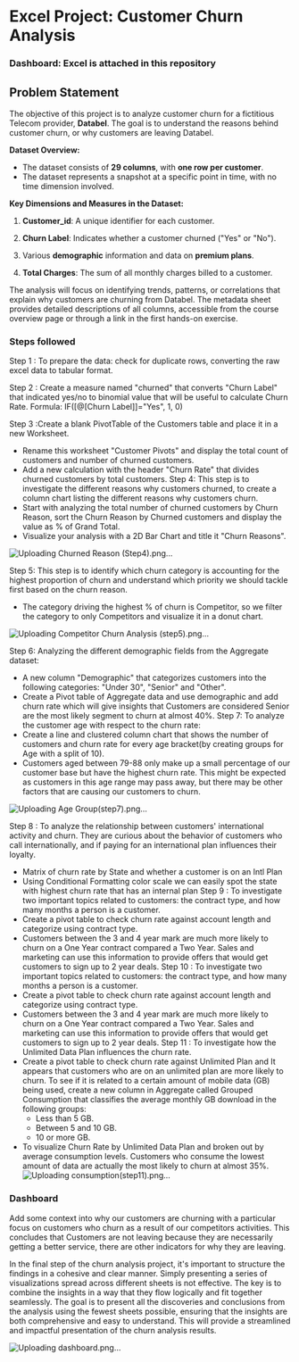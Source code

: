 # Excel Project: Customer Churn Analysis
### Dashboard: Excel is attached in this repository 
## Problem Statement

The objective of this project is to analyze customer churn for a fictitious Telecom provider, **Databel**. The goal is to understand the reasons behind customer churn, or why customers are leaving Databel.

**Dataset Overview:**
- The dataset consists of **29 columns**, with **one row per customer**.
- The dataset represents a snapshot at a specific point in time, with no time dimension involved.

**Key Dimensions and Measures in the Dataset:**
1. **Customer_id**: A unique identifier for each customer.
2. **Churn Label**: Indicates whether a customer churned ("Yes" or "No").
3. Various **demographic** information and data on **premium plans**.

4. **Total Charges**: The sum of all monthly charges billed to a customer.

The analysis will focus on identifying trends, patterns, or correlations that explain why customers are churning from Databel. The metadata sheet provides detailed descriptions of all columns, accessible from the course overview page or through a link in the first hands-on exercise.
### Steps followed 
Step 1 : To prepare the data: check for duplicate rows, converting the raw excel data to tabular format.

Step 2 : Create a measure named "churned" that converts "Churn Label" that indicated yes/no to binomial value that will be useful to calculate Churn Rate. Formula: IF([@[Churn Label]]="Yes", 1, 0)

Step 3 :Create a blank PivotTable of the Customers table and place it in a new Worksheet.
- Rename this worksheet "Customer Pivots" and display the total count of customers and number of churned customers. 
- Add a new calculation with the header "Churn Rate" that divides churned customers by total customers.
Step 4: This step is to investigate the different reasons why customers churned, to create a column chart listing the different reasons why customers churn.
- Start with analyzing the total number of churned customers by Churn Reason, sort the Churn Reason by Churned customers and display the value as % of Grand Total.
- Visualize your analysis with a 2D Bar Chart and title it "Churn Reasons".


![Uploading Churned Reason (Step4).png…](https://github.com/user-attachments/assets/03cc9afd-260d-4440-8839-7db6cab49123/)

Step 5: This step is to identify which churn category is accounting for the highest proportion of churn and understand which priority we should tackle first based on the churn reason.
- The category driving the highest % of churn is Competitor, so we filter the category to only Competitors and visualize it in a donut chart.
  
![Uploading Competitor Churn Analysis (step5).png…](https://github.com/user-attachments/assets/20653248-98e6-41b6-8091-66c5cca2b572)

Step 6: Analyzing the different demographic fields from the Aggregate dataset:
- A new column "Demographic" that categorizes customers into the following categories: "Under 30", "Senior" and "Other".
- Create a Pivot table of Aggregate data and use demographic and add churn rate which will give insights that Customers are considered Senior are the most likely segment to churn at almost 40%. 
Step 7: To analyze the customer age with respect to the churn rate:
- Create a line and clustered column chart that shows the number of customers and churn rate for every age bracket(by creating groups for Age with a split of 10).
- Customers aged between 79-88 only make up a small percentage of our customer base but have the highest churn rate. This might be expected as customers in this age range may pass away, but there may be other factors that are causing our customers to churn.
  
![Uploading Age Group(step7).png…](https://github.com/user-attachments/assets/81539a01-d017-42f1-8dd4-51af9b99b767)

Step 8 : To analyze the relationship between customers' international activity and churn. They are curious about the behavior of customers who call internationally, and if paying for an international plan influences their loyalty.
- Matrix of churn rate by State and whether a customer is on an Intl Plan
- Using Conditional Formatting color scale we can easily spot the state with highest churn rate that has an internal plan
Step 9 : To investigate two important topics related to customers: the contract type, and how many months a person is a customer.
- Create a pivot table to check churn rate against account length and categorize using contract type.
- Customers between the 3 and 4 year mark are much more likely to churn on a One Year contract compared a Two Year. Sales and marketing can use this information to provide offers that would get customers to sign up to 2 year deals.
Step 10 : To investigate two important topics related to customers: the contract type, and how many months a person is a customer.
- Create a pivot table to check churn rate against account length and categorize using contract type.
- Customers between the 3 and 4 year mark are much more likely to churn on a One Year contract compared a Two Year. Sales and marketing can use this information to provide offers that would get customers to sign up to 2 year deals.
Step 11 : To investigate how the Unlimited Data Plan influences the churn rate.
- Create a pivot table to check churn rate against Unlimited Plan and It appears that customers who are on an unlimited plan are more likely to churn. To see if it is related to a certain amount of mobile data (GB) being used, create a new column in Aggregate called Grouped Consumption that classifies the average monthly GB download in the following groups:
	- Less than 5 GB.
	- Between 5 and 10 GB.
	- 10 or more GB.
- To visualize Churn Rate by Unlimited Data Plan and broken out by average consumption levels. Customers who consume the lowest amount of data are actually the most likely to churn at almost 35%.
![Uploading consumption(step11).png…](https://github.com/user-attachments/assets/7947cb67-163f-46c1-8f5d-89bb845077d7)


### Dashboard

Add some context into why our customers are churning with a particular focus on customers who churn as a result of our competitors activities.
This concludes that Customers are not leaving because they are necessarily getting a better service, there are other indicators for why they are leaving.

In the final step of the churn analysis project, it's important to structure the findings in a cohesive and clear manner. Simply presenting a series of visualizations spread across different sheets is not effective. The key is to combine the insights in a way that they flow logically and fit together seamlessly. The goal is to present all the discoveries and conclusions from the analysis using the fewest sheets possible, ensuring that the insights are both comprehensive and easy to understand. This will provide a streamlined and impactful presentation of the churn analysis results.


![Uploading dashboard.png…](https://github.com/user-attachments/assets/b71963b2-467a-42c2-a983-ed9463e85c84)

